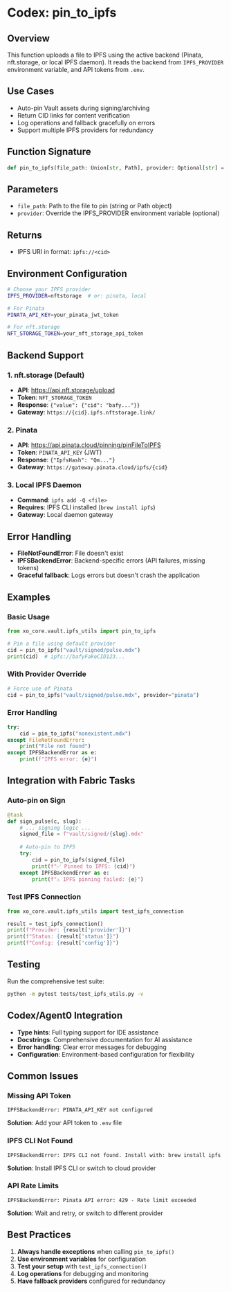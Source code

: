 # Codex: pin_to_ipfs

## Overview
This function uploads a file to IPFS using the active backend (Pinata, nft.storage, or local IPFS daemon).
It reads the backend from `IPFS_PROVIDER` environment variable, and API tokens from `.env`.

## Use Cases
- Auto-pin Vault assets during signing/archiving
- Return CID links for content verification
- Log operations and fallback gracefully on errors
- Support multiple IPFS providers for redundancy

## Function Signature
```python
def pin_to_ipfs(file_path: Union[str, Path], provider: Optional[str] = None) -> str:
```

## Parameters
- `file_path`: Path to the file to pin (string or Path object)
- `provider`: Override the IPFS_PROVIDER environment variable (optional)

## Returns
- IPFS URI in format: `ipfs://<cid>`

## Environment Configuration
```bash
# Choose your IPFS provider
IPFS_PROVIDER=nftstorage  # or: pinata, local

# For Pinata
PINATA_API_KEY=your_pinata_jwt_token

# For nft.storage  
NFT_STORAGE_TOKEN=your_nft_storage_api_token
```

## Backend Support

### 1. nft.storage (Default)
- **API**: https://api.nft.storage/upload
- **Token**: `NFT_STORAGE_TOKEN`
- **Response**: `{"value": {"cid": "bafy..."}}`
- **Gateway**: `https://{cid}.ipfs.nftstorage.link/`

### 2. Pinata
- **API**: https://api.pinata.cloud/pinning/pinFileToIPFS
- **Token**: `PINATA_API_KEY` (JWT)
- **Response**: `{"IpfsHash": "Qm..."}`
- **Gateway**: `https://gateway.pinata.cloud/ipfs/{cid}`

### 3. Local IPFS Daemon
- **Command**: `ipfs add -Q <file>`
- **Requires**: IPFS CLI installed (`brew install ipfs`)
- **Gateway**: Local daemon gateway

## Error Handling
- **FileNotFoundError**: File doesn't exist
- **IPFSBackendError**: Backend-specific errors (API failures, missing tokens)
- **Graceful fallback**: Logs errors but doesn't crash the application

## Examples

### Basic Usage
```python
from xo_core.vault.ipfs_utils import pin_to_ipfs

# Pin a file using default provider
cid = pin_to_ipfs("vault/signed/pulse.mdx")
print(cid)  # ipfs://bafyFakeCID123...
```

### With Provider Override
```python
# Force use of Pinata
cid = pin_to_ipfs("vault/signed/pulse.mdx", provider="pinata")
```

### Error Handling
```python
try:
    cid = pin_to_ipfs("nonexistent.mdx")
except FileNotFoundError:
    print("File not found")
except IPFSBackendError as e:
    print(f"IPFS error: {e}")
```

## Integration with Fabric Tasks

### Auto-pin on Sign
```python
@task
def sign_pulse(c, slug):
    # ... signing logic ...
    signed_file = f"vault/signed/{slug}.mdx"
    
    # Auto-pin to IPFS
    try:
        cid = pin_to_ipfs(signed_file)
        print(f"✅ Pinned to IPFS: {cid}")
    except IPFSBackendError as e:
        print(f"⚠️ IPFS pinning failed: {e}")
```

### Test IPFS Connection
```python
from xo_core.vault.ipfs_utils import test_ipfs_connection

result = test_ipfs_connection()
print(f"Provider: {result['provider']}")
print(f"Status: {result['status']}")
print(f"Config: {result['config']}")
```

## Testing
Run the comprehensive test suite:
```bash
python -m pytest tests/test_ipfs_utils.py -v
```

## Codex/Agent0 Integration
- **Type hints**: Full typing support for IDE assistance
- **Docstrings**: Comprehensive documentation for AI assistance
- **Error handling**: Clear error messages for debugging
- **Configuration**: Environment-based configuration for flexibility

## Common Issues

### Missing API Token
```
IPFSBackendError: PINATA_API_KEY not configured
```
**Solution**: Add your API token to `.env` file

### IPFS CLI Not Found
```
IPFSBackendError: IPFS CLI not found. Install with: brew install ipfs
```
**Solution**: Install IPFS CLI or switch to cloud provider

### API Rate Limits
```
IPFSBackendError: Pinata API error: 429 - Rate limit exceeded
```
**Solution**: Wait and retry, or switch to different provider

## Best Practices
1. **Always handle exceptions** when calling `pin_to_ipfs()`
2. **Use environment variables** for configuration
3. **Test your setup** with `test_ipfs_connection()`
4. **Log operations** for debugging and monitoring
5. **Have fallback providers** configured for redundancy 